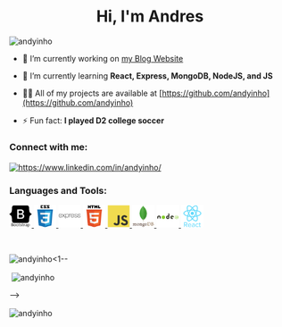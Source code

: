 <h1 align="center">Hi, I'm Andres</h1>
<!-- <h3 align="center">A passionate frontend developer from Portland, OR</h3> -->

<p align="left"> <img src="https://komarev.com/ghpvc/?username=andyinho&label=Profile%20views&color=0e75b6&style=flat" alt="andyinho" /> </p>

<!-- <p align="left"> <a href="https://twitter.com/andresftwin" target="blank"><img src="https://img.shields.io/twitter/follow/andresftwin?logo=twitter&style=for-the-badge" alt="andresftwin" /></a> </p> -->

- 🔭 I’m currently working on [my Blog Website](https://github.com/andyinho/BlogWebsite)

- 🌱 I’m currently learning **React, Express, MongoDB, NodeJS, and JS**

- 👨‍💻 All of my projects are available at [https://github.com/andyinho](https://github.com/andyinho)

- ⚡ Fun fact: **I played D2 college soccer**

<h3 align="left">Connect with me:</h3>
<p align="left">
<a href="https://www.linkedin.com/in/andyinho/" target="blank"><img align="center" src="https://raw.githubusercontent.com/rahuldkjain/github-profile-readme-generator/master/src/images/icons/Social/linked-in-alt.svg" alt="https://www.linkedin.com/in/andyinho/" height="30" width="40" /></a>
</p>

<h3 align="left">Languages and Tools:</h3>

<p align="left">
  <a href="https://getbootstrap.com" target="_blank" rel="noreferrer">
    <img src="https://raw.githubusercontent.com/devicons/devicon/master/icons/bootstrap/bootstrap-plain-wordmark.svg" alt="bootstrap" width="40" height="40"/>
  </a>
  <a href="https://www.w3schools.com/css/" target="_blank" rel="noreferrer">
    <img src="https://raw.githubusercontent.com/devicons/devicon/master/icons/css3/css3-original-wordmark.svg" alt="css3" width="40" height="40"/>
  </a>
  <a href="https://expressjs.com" target="_blank" rel="noreferrer">
    <img src="https://raw.githubusercontent.com/devicons/devicon/master/icons/express/express-original-wordmark.svg" alt="express" width="40" height="40"/>
  </a>
  <a href="https://www.w3.org/html/" target="_blank" rel="noreferrer">
    <img src="https://raw.githubusercontent.com/devicons/devicon/master/icons/html5/html5-original-wordmark.svg" alt="html5" width="40" height="40"/>
  </a> <a href="https://developer.mozilla.org/en-US/docs/Web/JavaScript" target="_blank" rel="noreferrer">
    <img src="https://raw.githubusercontent.com/devicons/devicon/master/icons/javascript/javascript-original.svg" alt="javascript" width="40" height="40"/>
  </a>
  <a href="https://www.mongodb.com/" target="_blank" rel="noreferrer">
    <img src="https://raw.githubusercontent.com/devicons/devicon/master/icons/mongodb/mongodb-original-wordmark.svg" alt="mongodb" width="40" height="40"/>
  </a>
  <a href="https://nodejs.org" target="_blank" rel="noreferrer">
    <img src="https://raw.githubusercontent.com/devicons/devicon/master/icons/nodejs/nodejs-original-wordmark.svg" alt="nodejs" width="40" height="40"/>
  </a>
  <a href="https://reactjs.org/" target="_blank" rel="noreferrer">
    <img src="https://raw.githubusercontent.com/devicons/devicon/master/icons/react/react-original-wordmark.svg" alt="react" width="40" height="40"/>
      </a>
</p>

<br>

<p><img align="left" src="https://github-readme-stats.vercel.app/api/top-langs?username=andyinho&show_icons=true&locale=en&layout=compact" alt="andyinho" /></p>

<1--<p>&nbsp;<img align="center" src="https://github-readme-stats.vercel.app/api?username=andyinho&show_icons=true&theme=dark&title_color=c4c4c4&text_color=ffffff&bg_color=000000&locale=en" alt="andyinho" /></p>-->

<p><img align="center" src="https://github-readme-streak-stats.herokuapp.com/?user=andyinho&" alt="andyinho" /></p>
